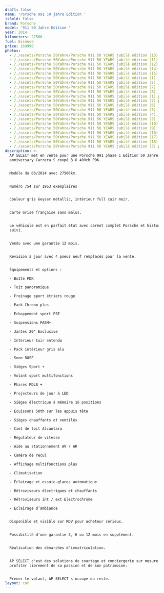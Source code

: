 ```yaml
---
draft: false
name: 'Porsche 991 50 jahre Edition '
isSold: false
brand: Porsche
model: '911 50 Jahre Edition '
year: 2014
kilometers: 27500
fuel: Essence
price: 169990
photos:
  - /./assets/Porsche 50Yahre/Porsche 911 50 YEARS jubilé édition (13).jpg
  - /./assets/Porsche 50Yahre/Porsche 911 50 YEARS jubilé édition (11).jpg
  - /./assets/Porsche 50Yahre/Porsche 911 50 YEARS jubilé édition (12).jpg
  - /./assets/Porsche 50Yahre/Porsche 911 50 YEARS jubilé édition (14).jpg
  - /./assets/Porsche 50Yahre/Porsche 911 50 YEARS jubilé édition (15).jpg
  - /./assets/Porsche 50Yahre/Porsche 911 50 YEARS jubilé édition (1).jpg
  - /./assets/Porsche 50Yahre/Porsche 911 50 YEARS jubilé édition (2).jpg
  - /./assets/Porsche 50Yahre/Porsche 911 50 YEARS jubilé édition (7).jpg
  - /./assets/Porsche 50Yahre/Porsche 911 50 YEARS jubilé édition (8).jpg
  - /./assets/Porsche 50Yahre/Porsche 911 50 YEARS jubilé édition (1).png
  - /./assets/Porsche 50Yahre/Porsche 911 50 YEARS jubilé édition (2).png
  - /./assets/Porsche 50Yahre/Porsche 911 50 YEARS jubilé édition (6).jpg
  - /./assets/Porsche 50Yahre/Porsche 911 50 YEARS jubilé édition (5).jpg
  - /./assets/Porsche 50Yahre/Porsche 911 50 YEARS jubilé édition (4).jpg
  - /./assets/Porsche 50Yahre/Porsche 911 50 YEARS jubilé édition (3).jpg
  - /./assets/Porsche 50Yahre/Porsche 911 50 YEARS jubilé édition (10).jpg
  - /./assets/Porsche 50Yahre/Porsche 911 50 YEARS jubilé édition (9).jpg
  - /./assets/Porsche 50Yahre/Porsche 911 50 YEARS jubilé édition (16).jpg
  - /./assets/Porsche 50Yahre/Porsche 911 50 YEARS jubilé édition (17).jpg
  - /./assets/Porsche 50Yahre/Porsche 911 50 YEARS jubilé édition (18).jpg
  - /./assets/Porsche 50Yahre/Porsche 911 50 YEARS jubilé édition (3).png
description: >-
  AP SELECT met en vente pour une Porsche 991 phase 1 Edition 50 Jahre
  anniversary Carrera S coupé 3.8 400ch PDK.


  Modèle du 03/2014 avec 27500km.


  Numéro 754 sur 1963 exemplaires


  Couleur gris Geyser métallic, intérieur full cuir noir.


  Carte Grise française sans malus.


  Le véhicule est en parfait état avec carnet complet Porsche et historique
  suivi.


  Vendu avec une garantie 12 mois.


  Révision à jour avec 4 pneus neuf remplacés pour la vente.


  Équipements et options :

  - Boîte PDK

  - Toit panoramique

  - Freinage sport étriers rouge

  - Pack Chrono plus

  - Echappement sport PSE

  - Suspensions PASM+

  - Jantes 20" Exclusive

  - Intérieur Cuir entendu

  - Pack intérieur gris alu

  - Sono BOSE

  - Sièges Sport +

  - Volant sport multifonctions

  - Phares PDLS +

  - Projecteurs de jour à LED

  - Sièges électrique à mémoire 18 positions

  - Écuissons 50th sur les appuis tête

  - Sièges chauffants et ventilés

  - Ciel de toit Alcantara

  - Régulateur de vitesse

  - Aide au stationnement AV / AR

  - Caméra de recul

  - Affichage multifonctions plus

  - Climatisation

  - Éclairage et essuie-glaces automatique

  - Rétroviseurs électriques et chauffants

  - Rétroviseurs int / ext Electrochrome

  - Éclairage d’ambiance


  Disponible et visible sur RDV pour acheteur sérieux.


  Possibilité d'une garantie 3, 6 ou 12 mois en supplément.


  Réalisation des démarches d'immatriculation.


  AP SELECT c'est des solutions de courtage et conciergerie sur mesure pour
  profiter librement de sa passion et de son patrimoine.


  Prenez le volant, AP SELECT s'occupe du reste.
layout: car
---
```


